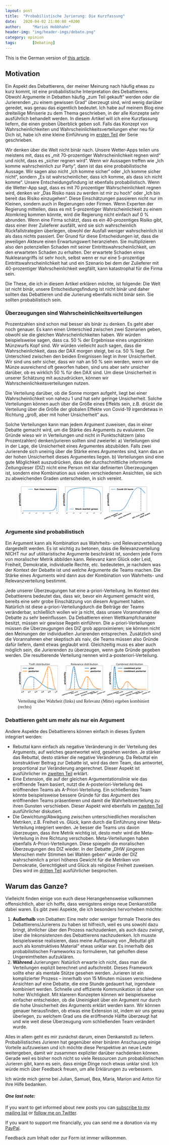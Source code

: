 ```yaml
---
layout: post
title:  "Probabilistische Jurierung: Die Kurzfassung"
date:   2020-04-02 21:00:00 +0200
author:     "Marius Hobbhahn"
header-img: "img/header-imgs/debate.png"
category: opinion
tags:       [Debating]
---
```


This is the German version of <a href='https://mariushobbhahn.github.io/2020-04-02-ProbJudgingOverview/'>this article</a>.

## Motivation

Ein Aspekt des Debattierens, der meiner Meinung nach häufig etwas zu kurz kommt, ist eine probabilistische Interpretation des Debattierens. Obwohl Argumente in Debatten häufig „zum Teil gekauft“ werden oder die Jurierenden „zu einem gewissen Grad“ überzeugt sind, wird wenig darüber geredet, was genau das eigentlich bedeutet. Ich habe auf meinem Blog eine dreiteilige Miniserie zu dem Thema geschrieben, in der alle Konzepte sehr ausführlich behandelt werden. In diesem Artikel will ich eine Kurzfassung liefern, die einen groben Überblick geben soll. Falls das Konzept von Wahrscheinlichkeiten und Wahrscheinlichkeitsverteilungen eher neu für Dich ist, habe ich eine kleine Einführung im <a href='https://mariushobbhahn.github.io/2020-04-02-ProbJudging1/'>ersten Teil</a> der Serie geschrieben. 

Wir denken über die Welt nicht binär nach. Unsere Wetter-Apps teilen uns meistens mit, dass es „mit 70-prozentiger Wahrscheinlichkeit regnen wird“ und nicht, dass es „sicher regnen wird“. Wenn wir Aussagen treffen wie „Ich komme wahrscheinlich zur Party“, dann ist das eine probabilistische Aussage. Wir sagen also nicht „Ich komme sicher“ oder „Ich komme sicher nicht“, sondern „Es ist wahrscheinlicher, dass ich komme, als dass ich nicht komme“. Unsere Entscheidungsfindung ist ebenfalls probabilistisch. Wenn die Wetter-App sagt, dass es mit 70 prozentiger Wahrscheinlichkeit regnen wird, denken wir „Das Risiko nass zu werden ist mir zu hoch“ oder „Ich bin bereit das Risiko einzugehen“. Diese Einschätzungen passieren nicht nur im Kleinen, sondern auch in Regierungen oder Firmen. Wenn Experten der Regierung mitteilen, dass es mit 5-prozentiger Wahrscheinlichkeit zu einem Atomkrieg kommen könnte, wird die Regierung nicht einfach auf 0 %  abrunden. Wenn eine Firma schätzt, dass es ein 40-prozentiges Risiko gibt, dass einer ihrer Zulieferer ausfällt, wird sie sich wahrscheinlich Rückfallstrategien überlegen, obwohl der Ausfall weniger wahrscheinlich ist als dass nichts passiert. Der Grund für diese Entscheidungen ist, dass die jeweiligen Akteure einen Erwartungswert heranziehen. Sie multiplizieren also den potenziellen Schaden mit seiner Eintrittswahrscheinlichkeit, um den erwarteten Schaden zu erhalten. Der erwartete Schaden eines Nuklearangriffs ist sehr hoch, selbst wenn er nur eine 5-prozentige Eintrittswahrscheinlichkeit hat und ein Szenario bei dem der Zulieferer mit 40-prozentiger Wahrscheinlichkeit wegfällt, kann katastrophal für die Firma sein.

Die These, die ich in diesem Artikel erklären möchte, ist folgende: Die Welt ist nicht binär, unsere Entscheidungsfindung ist nicht binär und daher sollten das Debattieren und die Jurierung ebenfalls nicht binär sein. Sie sollten probabilistisch sein.

### Überzeugungen sind Wahrscheinlichkeitsverteilungen

Prozentzahlen sind schon mal besser als binär zu denken. Es geht aber noch genauer. Es kann einen Unterschied zwischen zwei Szenarien geben, obwohl sie die gleichen Wahrscheinlichkeiten haben. Wir würden beispielsweise sagen, dass ca. 50 % der Ergebnisse eines ungezinkten Münzwurfs Kopf sind. Wir würden vielleicht auch sagen, dass die Wahrscheinlichkeit, dass der DAX morgen steigt, bei ca. 50 %  liegt. Der Unterschied zwischen den beiden Ereignissen liegt in ihrer Unsicherheit. Wir sind uns sehr sicher, dass wir nah an 50 %  sein werden, wenn wir die Münze ausreichend oft geworfen haben, sind uns aber sehr unsicher darüber, ob es wirklich 50 %  für den DAX sind. Um diese Unsicherheit in unserer Schätzung mit auszudrücken, können wir Wahrscheinlichkeitsverteilungen nutzen.

Die Verteilung darüber, ob die Sonne morgen aufgeht, liegt bei einer Wahrscheinlichkeit von nahezu 1 und hat sehr geringe Unsicherheit. Solche Verteilungen können auch über die Größe eines Effekts sein, z.B. drückt die Verteilung über die Größe der globalen Effekte von Covid-19  irgendetwas in Richtung „groß, aber mit hoher Unsicherheit“ aus.

Solche Verteilungen kann man jedem Argument zuweisen, das in einer Debatte gemacht wird, um die Stärke des Arguments zu evaluieren. Die Gründe wieso wir in Verteilungen und nicht in Punktschätzern (also Prozentzahlen) denken/jurieren sollten sind zweierlei: a) Verteilungen sind in der Lage, die Unsicherheit eines Argumentes abzubilden. Falls zwei Jurierende sich uneinig über die Stärke eines Argumentes sind, kann das an der hohen Unsicherheit dieses Argumentes liegen. b) Verteilungen sind eine gute Möglichkeit auszudrücken, dass der durchschnittliche informierte Zeitungsleser (DIZ) nicht eine Person mit klar definierten Überzeugungen ist, sondern eine Kombination aus vielen verschiedenen Ansichten, sie sich zu abweichenden Graden unterscheiden, in sich vereint.

<figure>
  <img src="/img/Probabilistic_Judging_1/priors_overview.png"/>
</figure>

### Argumente sind probabilistisch

Ein Argument kann als Kombination aus Wahrheits- und Relevanzverteilung dargestellt werden. Es ist wichtig zu betonen, dass die Relevanzverteilung NICHT nur auf utilitaristische Argumente beschränkt ist, sondern jede Form von moralischer Metrik abbilden kann. Relevanz kann Glück oder Leid, Freiheit, Demokratie, individuelle Rechte, etc. bedeuteten, je nachdem was der Kontext der Debatte ist und welche Argumente die Teams machen. Die Stärke eines Arguments wird dann aus der Kombination von Wahrheits- und Relevanzverteilung bestimmt.

Jede unserer Überzeugungen hat eine a-priori-Verteilung. Im Kontext des Debattierens bedeutet das, dass wir, bevor ein Argument gemacht wird, bereits eine sehr grobe Einschätzung von diesem Argument haben. Natürlich ist diese a-priori-Verteilungdurch die Beiträge der Teams veränderbar, schließlich wollen wir ja nicht, dass unsere Vorannahmen die Debatte zu sehr beeinflussen. Da Debattieren einen Wettkampfcharakter besitzt, müssen wir gewisse Regeln einführen. Die a-priori-Verteilungen müssen die Überzeugungen des DIZ grob approximieren; sie können nicht den Meinungen der individuellen Jurierenden entsprechen. Zusätzlich sind die Vorannahmen eher skeptisch als naiv, die Teams müssen also Gründe dafür liefern, damit etwas geglaubt wird. Gleichzeitig muss es aber auch möglich sein, die Jurierenden zu überzeugen, wenn gute Gründe gegeben werden. Die resultierende Verteilung nennen wird a-posteriori-Verteilung. 

<figure>
  <img src="/img/Probabilistic_Judging_1/general_notion.png"/>
  <figcaption><span style="font-family:Papyrus; font-size:1em;">Verteilung über Wahrheit (links) und Relevanz (Mitte) ergeben kombiniert (rechts)</span></figcaption>
</figure>


### Debattieren geht um mehr als nur ein Argument

Andere Aspekte des Debattierens können einfach in dieses System integriert werden:

- Rebuttal kann einfach als negative Veränderung in der Verteilung des Arguments, auf welches geantwortet wird, gesehen werden. Je stärker das Rebuttal, desto stärker die negative Veränderung. Da Rebuttal ein konstruktiver Beitrag zur Debatte ist, wird das dem Team, das antwortet, proportional zur Veränderung angerechnet. Dieser Aspekt ist ausführlicher im <a href='https://mariushobbhahn.github.io/2020-04-02-ProbJudging2/'>zweiten Teil</a> erklärt.
- Eine Extension, die auf der gleichen Argumentationslinie wie das eröffnende Team basiert, nutzt die A-posteriori-Verteilung des eröffnenden Teams als A-Priori-Verteilung. Ein schließendes Team könnte beispielsweise bessere Gründe für das Argument des eröffnenden Teams präsentieren und damit die Wahrheitsverteilung zu ihren Gunsten verschieben. Dieser Aspekt wird ebenfalls im <a href='https://mariushobbhahn.github.io/2020-04-02-ProbJudging2/'>zweiten Teil</a> ausführlicher diskutiert. 
- Die Gewichtung/Abwägung zwischen unterschiedlichen moralischen Metriken, z.B. Freiheit vs. Glück, kann durch die Einführung einer Meta-Verteilung integriert werden. Je besser die Teams uns davon überzeugen, dass ihre Metrik wichtig ist, desto mehr wird die Meta-Verteilung in ihre Richtung verschoben. Meta-Verteilungen haben ebenfalls A-Priori-Verteilungen. Diese spiegeln die moralischen Überzeugungen des DIZ wieder. In der Debatte „DHW jüngeren Menschen mehr Stimmen bei Wahlen geben“ würde der DIZ wahrscheinlich a priori höheres Gewicht für die Metriken von Demokratie, Gerechtigkeit und Glück als religiöse Freiheit zuweisen. Dies wird im <a href='https://mariushobbhahn.github.io/2020-04-02-ProbJudging3/'>dritten Teil</a> ausführlicher besprochen.

## Warum das Ganze?

Vielleicht finden einige von euch diese Herangehensweise vollkommen offensichtlich, aber ich hoffe, dass wenigstens einige neue Denkanstöße dabei waren. Es gibt zwei Aspekte, die ich besonders hervorheben möchte:

1. **Außerhalb** von Debatten: Eine mehr oder weniger formale Theorie des Debattierens/Jurierens zu haben ist hilfreich, weil es uns sowohl dazu bringt, ähnlicher über den Prozess nachzudenken, als auch dazu zwingt, über die Inkonsistenzen des Debattierens nachzudenken. Ich musste beispielsweise realisieren, dass meine Auffassung von „Rebuttal gilt auch als konstruktives Material“ etwas unklar war. Es innerhalb des probabilistischen Frameworks zu formulieren, hat geholfen diese Ungereimtheiten aufzuklären.
2. **Während** Jurierungen: Natürlich erwarte ich nicht, dass man die Verteilungen explizit berechnet und aufschreibt. Dieses Framework sollte eher als mentale Stütze gesehen werden. Jurieren ist ein komplizierter Prozess – innerhalb von 15 Minuten müssen verschiedene Ansichten auf eine Debatte, die eine Stunde gedauert hat, irgendwie kombiniert werden. Schnelle und effiziente Kommunikation ist daher von hoher Wichtigkeit. Mit klareren Konzepten können wir beispielsweise einfacher entscheiden, ob die Uneinigkeit über ein Argument nur durch die hohe Unsicherheit des Arguments erklärt werden kann. Wir können genauer herausfinden, ob etwas eine Extension ist, indem wir uns genau überlegen, zu welchem Grad uns die eröffnende Hälfte überzeugt hat und wie weit diese Überzeugung vom schließenden Team verändert wurde.

Alles in allem geht es mir zunächst darum, einen Denkanstoß zu liefern. Probabilistisches Jurieren hat gegenüber einer binären Anschauung einige Vorteile aufzuweisen und ich möchte diese Perspektive an neue Leute weitergeben, damit wir zusammen expliziter darüber nachdenken können. Gerade weil es bisher noch nicht so viele Ressourcen zum probabilistischen Jurieren gibt, kann es sein, dass einige Dinge noch etwas unklar sind. Ich würde mich über Feedback freuen, um alle Erklärungen zu verbessern.

Ich würde mich gerne bei Julian, Samuel, Bea, Maria, Marion and Anton für ihre Hilfe bedanken.

#### ***One last note:***

If you want to get informed about new posts you can <a href='http://www.mariushobbhahn.com/subscribe/'>subscribe to my mailing list</a> or <a href='https://twitter.com/MariusHobbhahn'>follow me on Twitter</a>.

If you want to support me financially, you can send me a donation via my <a href='paypal.me/mariushobbhahn'>PayPal</a>. 

Feedback zum Inhalt oder zur Form ist immer willkommen.

